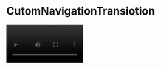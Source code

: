 # CutomNavigationTransiotion

<video src="CutomNavigationTransiotion/Video/original.mp4" width="40%">
